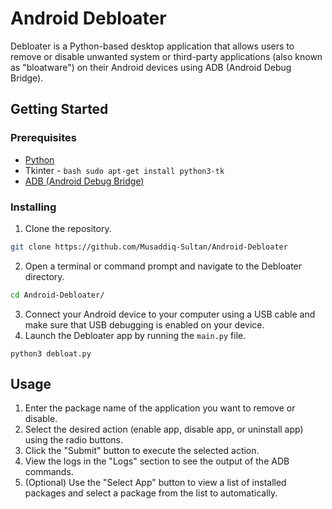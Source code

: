 # Android Debloater

Debloater is a Python-based desktop application that allows users to remove or disable unwanted system or third-party applications (also known as "bloatware") on their Android devices using ADB (Android Debug Bridge).

## Getting Started

### Prerequisites

- <a href="https://www.python.org/downloads/">Python</a>
- Tkinter - ```bash sudo apt-get install python3-tk```
- <a href="https://developer.android.com/tools/releases/platform-tools">ADB (Android Debug Bridge)</a>

### Installing

1. Clone the repository.
```bash
git clone https://github.com/Musaddiq-Sultan/Android-Debloater
```

2. Open a terminal or command prompt and navigate to the Debloater directory.
```bash
cd Android-Debloater/
```

3. Connect your Android device to your computer using a USB cable and make sure that USB debugging is enabled on your device.
4. Launch the Debloater app by running the `main.py` file.
```
python3 debloat.py
```

## Usage

1. Enter the package name of the application you want to remove or disable.
2. Select the desired action (enable app, disable app, or uninstall app) using the radio buttons.
3. Click the "Submit" button to execute the selected action.
4. View the logs in the "Logs" section to see the output of the ADB commands.
5. (Optional) Use the "Select App" button to view a list of installed packages and select a package from the list to automatically.
